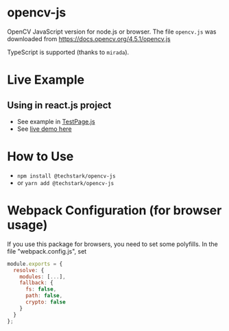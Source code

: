 # opencv-js
OpenCV JavaScript version for node.js or browser. The file `opencv.js` was downloaded from https://docs.opencv.org/4.5.1/opencv.js

TypeScript is supported (thanks to `mirada`).

# Live Example
## Using in react.js project
- See example in [TestPage.js](examples/react.js/TestPage.js)
- See [live demo here](https://codesandbox.io/s/techstarkopencv-js-demo-page-f7gvk)

# How to Use
- `npm install @techstark/opencv-js`
- or `yarn add @techstark/opencv-js`

# Webpack Configuration (for browser usage)
If you use this package for browsers, you need to set some polyfills. In the file "webpack.config.js", set 
```js
module.exports = {
  resolve: {
    modules: [...],
    fallback: {
      fs: false,
      path: false,
      crypto: false
    }
  }
};
```

